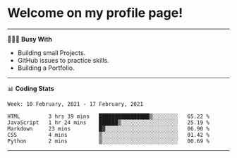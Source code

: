# Welcome on my profile page!
<!-- print(("dralla"[::-1]+"s").capitalize()) -->

---
👨🏻‍💻 **Busy With**
* Building small Projects.
* GitHub issues to practice skills.
* Building a Portfolio.

---
📊 **Coding Stats**
<!--START_SECTION:waka-->
```text
Week: 10 February, 2021 - 17 February, 2021

HTML         3 hrs 39 mins   ████████████████▒░░░░░░░░   65.22 % 
JavaScript   1 hr 24 mins    ██████▒░░░░░░░░░░░░░░░░░░   25.19 % 
Markdown     23 mins         █▓░░░░░░░░░░░░░░░░░░░░░░░   06.90 % 
CSS          4 mins          ▒░░░░░░░░░░░░░░░░░░░░░░░░   01.42 % 
Python       2 mins          ▒░░░░░░░░░░░░░░░░░░░░░░░░   00.69 % 
```
<!--END_SECTION:waka-->

---
